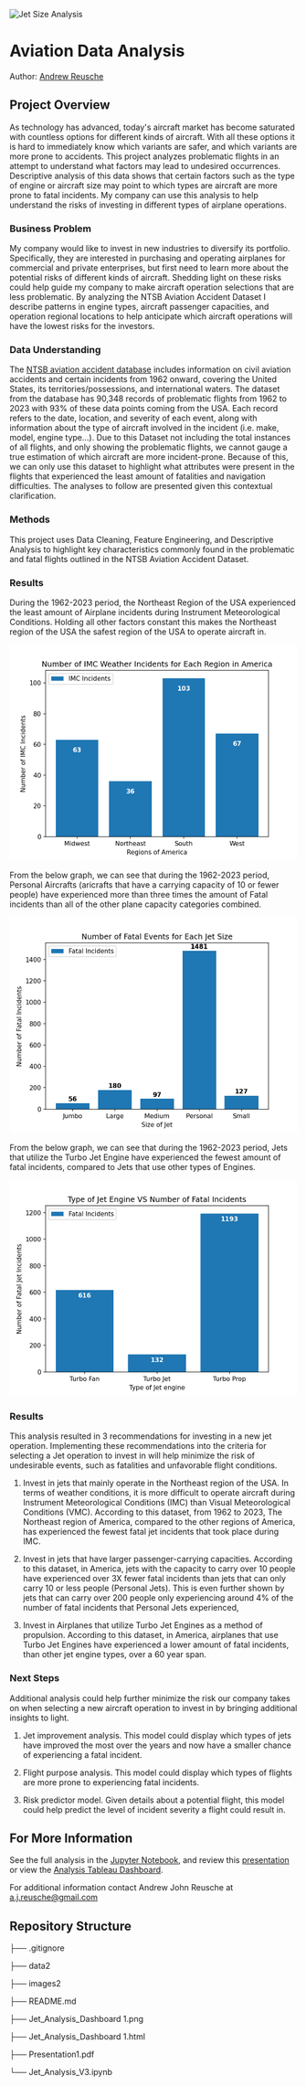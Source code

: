 ![Jet Size Analysis](./images2/Screenshot_2024-08-11_at_10.08.28 PM.png "Jet Size Analysis")

# Aviation Data Analysis


Author: [Andrew Reusche](https://www.linkedin.com/in/andrew-reusche-1397bb311/)


## Project Overview 

As technology has advanced, today's aircraft market has become saturated with
countless options for different kinds of aircraft. With all these options it
is hard to immediately know which variants are safer, and which variants are
more prone to accidents. This project analyzes problematic flights in an
attempt to understand what factors may lead to undesired occurrences.
Descriptive analysis of this data shows that certain factors such as the
type of engine or aircraft size may point to which types are aircraft are
more prone to fatal incidents. My company can use this analysis to help
understand the risks of investing in different types of airplane operations.

### Business Problem

My company would like to invest in new industries to diversify its portfolio.
Specifically, they are interested in purchasing and operating airplanes for
commercial and private enterprises, but first need to learn more about the
potential risks of different kinds of aircraft. Shedding light on these risks
could help guide my company to make aircraft operation selections that are less
problematic. By analyzing the NTSB Aviation Accident Dataset I describe patterns
in engine types, aircraft passenger capacities, and operation regional locations
to help anticipate which aircraft operations will have the lowest risks for the
investors.

### Data Understanding 

The [NTSB aviation accident database](https://www.kaggle.com/datasets/khsamaha/aviation-accident-database-synopses/data) includes information on civil aviation
accidents and certain incidents from 1962 onward, covering the United States,
its territories/possessions, and international waters. The dataset from the 
database has 90,348 records of problematic flights from 1962 to 2023 with 93%
of these data points coming from the USA. Each record refers to the date, 
location, and severity of each event, along with information about the type of 
aircraft involved in the incident (i.e. make, model, engine type...). Due to 
this Dataset not including the total instances of all flights, and only showing 
the problematic flights, we cannot gauge a true estimation of which aircraft are 
more incident-prone. Because of this, we can only use this dataset to highlight 
what attributes were present in the flights that experienced the least amount of 
fatalities and navigation difficulties. The analyses to follow are presented given 
this contextual clarification.

### Methods

This project uses Data Cleaning, Feature Engineering, and Descriptive Analysis to
highlight key characteristics commonly found in the problematic and fatal flights
outlined in the NTSB Aviation Accident Dataset. 

### Results

During the 1962-2023 period, the Northeast Region of the USA experienced the 
least amount of Airplane incidents during Instrument Meteorological Conditions. 
Holding all other factors constant this makes the Northeast region of the USA
the safest region of the USA to operate aircraft in.

![IMC Weather Incident Analysis](./images2/Regional_Weather_Analysis_Distribution.png "IMC Weather Incident Analysis")

From the below graph, we can see that during the 1962-2023 period, Personal
Aircrafts (aricrafts that have a carrying capacity of 10 or fewer people)
have experienced more than three times the amount of Fatal incidents than
all of the other plane capacity categories combined.

![Jet Size Analysis](./images2/Aircraft_Size_Analysis_Distribution_2.png "Jet Size Analysis")

From the below graph, we can see that during the 1962-2023 period, Jets that
utilize the Turbo Jet Engine have experienced the fewest amount of fatal
incidents, compared to Jets that use other types of Engines.

![Engine Type Analysis](./images2/Jet_Engine_Fatal_Incident_Distrobution.png "Engine Type Analysis")


### Results

This analysis resulted in 3 recommendations for investing in a new jet operation.
Implementing these recommendations into the criteria for selecting a Jet operation
to invest in will help minimize the risk of undesirable events, such as fatalities
and unfavorable flight conditions.

1) Invest in jets that mainly operate in the Northeast region of the USA. In
terms of weather conditions, it is more difficult to operate aircraft during
Instrument Meteorological Conditions (IMC) than Visual Meteorological
Conditions (VMC). According to this dataset, from 1962 to 2023, The Northeast
region of America, compared to the other regions of America, has experienced
the fewest fatal jet incidents that took place during IMC.

2) Invest in jets that have larger passenger-carrying capacities. According
to this dataset, in America, jets with the capacity to carry over 10 people
have experienced over 3X fewer fatal incidents than jets that can only carry
10 or less people (Personal Jets). This is even further shown by jets that
can carry over 200 people only experiencing around 4% of the number of fatal
incidents that Personal Jets experienced,

3) Invest in Airplanes that utilize Turbo Jet Engines as a method of propulsion.
According to this dataset, in America, airplanes that use Turbo Jet Engines
have experienced a lower amount of fatal incidents, than other jet engine
types, over a 60 year span.

### Next Steps

Additional analysis could help further minimize the risk our company takes on
when selecting a new aircraft operation to invest in by bringing additional
insights to light.

1) Jet improvement analysis. This model could display which types of jets
have improved the most over the years and now have a smaller chance of
experiencing a fatal incident.
    
2) Flight purpose analysis. This model could display which types of flights
are more prone to experiencing fatal incidents. 
    
3) Risk predictor model. Given details about a potential flight, this model
could help predict the level of incident severity a flight could result in. 



## For More Information

See the full analysis in the [Jupyter Notebook](Jet_Analysis_V3.ipynb), and review this [presentation](Presentation1.pdf) or view the [Analysis Tableau Dashboard](https://public.tableau.com/app/profile/andrew.reusche/viz/Jet_AnalysisDashboard/Dashboard1). 

For additional information contact Andrew John Reusche at a.j.reusche@gmail.com

## Repository Structure

├── .gitignore

├── data2

├── images2

├── README.md

├── Jet_Analysis_Dashboard 1.png

├── Jet_Analysis_Dashboard 1.html

├── Presentation1.pdf

└── Jet_Analysis_V3.ipynb
